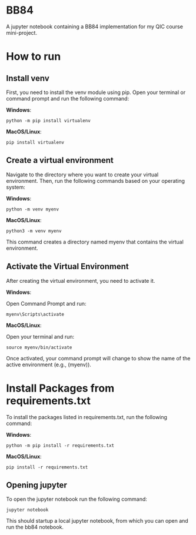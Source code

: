 # BB84
A jupyter notebook containing a BB84 implementation for my QIC course mini-project.

# How to run
## Install venv
First, you need to install the venv module using pip. Open your terminal or command prompt and run the following command:

**Windows**:

```
python -m pip install virtualenv
```

**MacOS/Linux**:

```
pip install virtualenv
```

## Create a virtual environment
Navigate to the directory where you want to create your virtual environment. Then, run the following commands based on your operating system:

**Windows**:

```
python -m venv myenv
```

**MacOS/Linux**:

```
python3 -m venv myenv
```

This command creates a directory named myenv that contains the virtual environment.

## Activate the Virtual Environment
After creating the virtual environment, you need to activate it.

**Windows**:

Open Command Prompt and run:

```
myenv\Scripts\activate
```

**MacOS/Linux**:

Open your terminal and run:

```
source myenv/bin/activate
```

Once activated, your command prompt will change to show the name of the active environment (e.g., (myenv)).

# Install Packages from requirements.txt
To install the packages listed in requirements.txt, run the following command:

**Windows**: 

```
python -m pip install -r requirements.txt
```

**MacOS/Linux**:

```
pip install -r requirements.txt
```

## Opening jupyter
To open the jupyter notebook run the following command:

```
jupyter notebook
```

This should startup a local jupyter notebook, from which you can open and run the bb84 notebook.
